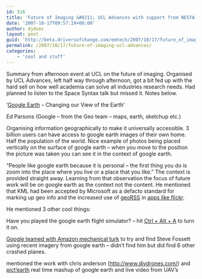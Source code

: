 ```yaml
---
id: 516
title: 'Future of Imaging &#8211; UCL Advances with support from NESTA'
date: '2007-10-17T09:57:19+00:00'
author: djdunc
layout: post
guid: 'http://beta.driversofchange.com/emtech/2007/10/17/future_of_imaging_ucl_advances/'
permalink: /2007/10/17/future-of-imaging-ucl-advances/
categories:
    - 'cool and stuff'
---
```


Summary from afternoon event at UCL on the future of imaging. Organised by UCL Advances, left half way through afternoon, got a bit fed up with the hard sell on how well academia can solve all industries research needs. Had planned to listen to the Space Syntax talk but missed it. Notes below.

‘[Google Earth](http://earth.google.com/) – Changing our View of the Earth’

Ed Parsons (Google – from the Geo team – maps, earth, sketchup etc.)

Organising information geographically to make it universally accessible. 3 billion users can have access to google earth images of their own home. Half the population of the world. Nice example of photos being placed vertically on the surface of google earth – when you move to the position the picture was taken you can see it in the context of google earth.

“People like google earth because it is personal – the first thing you do is zoom into the place where you live or a place that you like.” The context is provided straight away. Learning from that observation the focus of future work will be on google earth as the context not the content. He mentioned that KML had been accepted by Microsoft as a defacto standard for marking up geo info and the increased use of [geoRSS](http://georss.org/) in [apps like flickr](http://georss.org/blog/2007/08/11/flickr-adds-georss-and-kml-links-front-and-center/).

He mentioned 3 other cool things:

Have you played the google earth flight simulator? – hit [Ctrl + Alt + A](http://earth.google.com/intl/en/userguide/v4/flightsim/index.html) to turn it on.

[Google teamed with Amazon mechanical turk](http://www.techcrunch.com/2007/09/08/search-for-steve-fossett-expands-to-amazons-mechanical-turk/) to try and find Steve Fossett using recent imagery from google earth – didn’t find him but did find 6 other crashed planes.

mentioned the work with chris anderson (<http://www.diydrones.com/>) and [pict’earth](http://pictearthusa.com/) real time mashup of google earth and live video from UAV’s